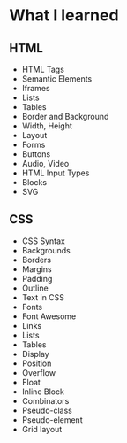 # What I learned
## HTML
* HTML Tags
* Semantic Elements
* Iframes
* Lists
* Tables
* Border and Background
* Width, Height
* Layout
* Forms
* Buttons
* Audio, Video
* HTML Input Types
* Blocks
* SVG
## CSS
* CSS Syntax
* Backgrounds
* Borders
* Margins
* Padding
* Outline
* Text in CSS
* Fonts
* Font Awesome
* Links
* Lists
* Tables
* Display
* Position
* Overflow
* Float
* Inline Block
* Combinators
* Pseudo-class
* Pseudo-element
* Grid layout


